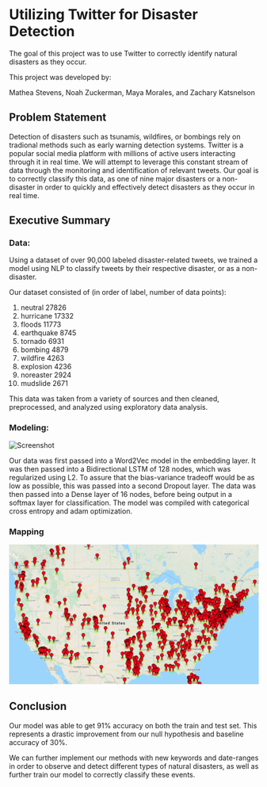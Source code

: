 # Utilizing Twitter for Disaster Detection  

The goal of this project was to use Twitter to correctly identify natural disasters as they occur.

This project was developed by: 

Mathea Stevens, 
Noah Zuckerman, 
Maya Morales, and
Zachary Katsnelson

## Problem Statement  
Detection of disasters such as tsunamis, wildfires, or bombings rely on tradional methods such as early warning detection systems. Twitter is a popular social media platform with millions of active users interacting through it in real time. We will attempt to leverage this constant stream of data through the monitoring and identification of relevant tweets. Our goal is to correctly classify this data, as one of nine major disasters or a non-disaster in order to quickly and effectively detect disasters as they occur in real time.

## Executive Summary  

### Data:
Using a dataset of over 90,000 labeled disaster-related tweets, we trained a model using NLP to classify tweets by their respective disaster, or as a non-disaster.

Our dataset consisted of (in order of label, number of data points):
1. neutral       27826
2. hurricane     17332
3. floods        11773
4. earthquake     8745
5. tornado        6931
6. bombing        4879
7. wildfire       4263
8. explosion      4236
9. noreaster      2924
10. mudslide      2671

This data was taken from a variety of sources and then cleaned, preprocessed, and analyzed using exploratory data analysis.

### Modeling:
![Screenshot](assets/model_.png)

Our data was first passed into a Word2Vec model in the embedding layer. It was then passed into a Bidirectional LSTM of 128 nodes, which was regularized using L2. To assure that the bias-variance tradeoff would be as low as possible, this was passed into a second Dropout layer. The data was then passed into a Dense layer of 16 nodes, before being output in a softmax layer for classification. The model was compiled with categorical cross entropy and adam optimization.

### Mapping
![Screenshot](assets/map.png)

## Conclusion
Our model was able to get 91% accuracy on both the train and test set. This represents a drastic improvement from our null hypothesis and baseline accuracy of 30%.

We can further implement our methods with new keywords and date-ranges in order to observe and detect different types of natural disasters, as well as further train our model to correctly classify these events.